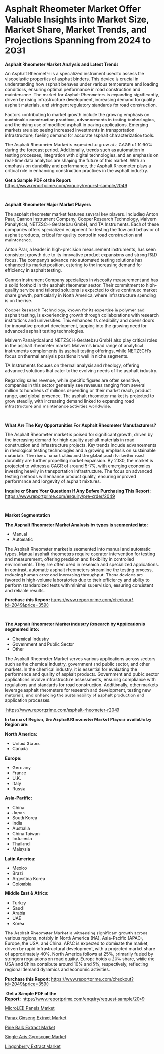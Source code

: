 <p><h1>Asphalt Rheometer Market Offer Valuable Insights into Market Size, Market Share, Market Trends, and Projections Spanning from 2024 to 2031</h1></p><p><strong>Asphalt Rheometer Market Analysis and Latest Trends</strong></p>
<p><p>An Asphalt Rheometer is a specialized instrument used to assess the viscoelastic properties of asphalt binders. This device is crucial in understanding how asphalt behaves under various temperature and loading conditions, ensuring optimal performance in road construction and maintenance. The market for Asphalt Rheometers is expanding significantly, driven by rising infrastructure development, increasing demand for quality asphalt materials, and stringent regulatory standards for road construction.</p><p>Factors contributing to market growth include the growing emphasis on sustainable construction practices, advancements in testing technologies, and the rising use of modified asphalt in paving applications. Emerging markets are also seeing increased investments in transportation infrastructure, fueling demand for accurate asphalt characterization tools. </p><p>The Asphalt Rheometer Market is expected to grow at a CAGR of 10.60% during the forecast period. Additionally, trends such as automation in testing processes, integration with digital technologies, and an emphasis on real-time data analytics are shaping the future of this market. With an emphasis on durability and performance, the Asphalt Rheometer plays a critical role in enhancing construction practices in the asphalt industry.</p></p>
<p><strong>Get a Sample PDF of the Report:&nbsp;</strong> <a href="https://www.reportprime.com/enquiry/request-sample/2049?utm_campaign=112&utm_medium=2&utm_source=Github&utm_content=ia&utm_term=24122024&utm_id=asphalt-rheometer">https://www.reportprime.com/enquiry/request-sample/2049</a></p>
<p>&nbsp;</p>
<p><strong>Asphalt Rheometer Major Market Players</strong></p>
<p><p>The asphalt rheometer market features several key players, including Anton Paar, Cannon Instrument Company, Cooper Research Technology, Malvern Panalytical, NETZSCH-Gerätebau GmbH, and TA Instruments. Each of these companies offers specialized equipment for testing the flow and behavior of asphalt products, critical for quality control in road construction and maintenance.</p><p>Anton Paar, a leader in high-precision measurement instruments, has seen consistent growth due to its innovative product expansions and strong R&D focus. The company’s advance into automated testing solutions has enhanced its market position, catering to the increasing demand for efficiency in asphalt testing.</p><p>Cannon Instrument Company specializes in viscosity measurement and has a solid foothold in the asphalt rheometer sector. Their commitment to high-quality service and tailored solutions is expected to drive continued market share growth, particularly in North America, where infrastructure spending is on the rise.</p><p>Cooper Research Technology, known for its expertise in polymer and asphalt testing, is experiencing growth through collaborations with research institutions and universities. This enhances its credibility and opens doors for innovative product development, tapping into the growing need for advanced asphalt testing technologies.</p><p>Malvern Panalytical and NETZSCH-Gerätebau GmbH also play critical roles in the asphalt rheometer market. Malvern’s broad range of analytical instruments complements its asphalt testing offerings, while NETZSCH’s focus on thermal analysis positions it well in niche segments.</p><p>TA Instruments focuses on thermal analysis and rheology, offering advanced solutions that cater to the evolving needs of the asphalt industry. </p><p>Regarding sales revenue, while specific figures are often sensitive, companies in this sector generally see revenues ranging from several million to hundreds of millions depending on their market reach, product range, and global presence. The asphalt rheometer market is projected to grow steadily, with increasing demand linked to expanding road infrastructure and maintenance activities worldwide.</p></p>
<p>&nbsp;</p>
<p><strong>What Are The Key Opportunities For Asphalt Rheometer Manufacturers?</strong></p>
<p><p>The Asphalt Rheometer market is poised for significant growth, driven by the increasing demand for high-quality asphalt materials in road construction and infrastructure projects. Key trends include advancements in rheological testing technologies and a growing emphasis on sustainable materials. The rise of smart cities and the global push for better road durability are further propelling market expansion. By 2030, the market is projected to witness a CAGR of around 5-7%, with emerging economies investing heavily in transportation infrastructure. The focus on advanced testing methods will enhance product quality, ensuring improved performance and longevity of asphalt mixtures.</p></p>
<p><strong>Inquire or Share Your Questions If Any Before Purchasing This Report:</strong> <a href="https://www.reportprime.com/enquiry/pre-order/2049?utm_campaign=112&utm_medium=2&utm_source=Github&utm_content=ia&utm_term=24122024&utm_id=asphalt-rheometer">https://www.reportprime.com/enquiry/pre-order/2049</a></p>
<p>&nbsp;</p>
<p><strong>Market Segmentation</strong></p>
<p><strong>The Asphalt Rheometer Market Analysis by types is segmented into:</strong></p>
<p><ul><li>Manual</li><li>Automatic</li></ul></p>
<p><p>The Asphalt Rheometer market is segmented into manual and automatic types. Manual asphalt rheometers require operator intervention for testing and measurement, offering precision and flexibility in controlled environments. They are often used in research and specialized applications. In contrast, automatic asphalt rheometers streamline the testing process, reducing human error and increasing throughput. These devices are favored in high-volume laboratories due to their efficiency and ability to perform standardized tests with minimal supervision, ensuring consistent and reliable results.</p></p>
<p><strong>Purchase this Report:&nbsp;</strong><a href="https://www.reportprime.com/checkout?id=2049&price=3590&utm_campaign=112&utm_medium=2&utm_source=Github&utm_content=ia&utm_term=24122024&utm_id=asphalt-rheometer">https://www.reportprime.com/checkout?id=2049&price=3590</a></p>
<p>&nbsp;</p>
<p><strong>The Asphalt Rheometer Market Industry Research by Application is segmented into:</strong></p>
<p><ul><li>Chemical Industry</li><li>Government and Public Sector</li><li>Other</li></ul></p>
<p><p>The Asphalt Rheometer Market serves various applications across sectors such as the chemical industry, government and public sector, and other markets. In the chemical industry, it is essential for evaluating the performance and quality of asphalt products. Government and public sector applications involve infrastructure assessments, ensuring compliance with regulations and standards for road construction. Additionally, other markets leverage asphalt rheometers for research and development, testing new materials, and enhancing the sustainability of asphalt production and application processes.</p></p>
<p><a href="https://www.reportprime.com/asphalt-rheometer-r2049?utm_campaign=112&utm_medium=2&utm_source=Github&utm_content=ia&utm_term=24122024&utm_id=asphalt-rheometer">&nbsp;https://www.reportprime.com/asphalt-rheometer-r2049</a></p>
<p><strong>In terms of Region, the Asphalt Rheometer Market Players available by Region are:</strong></p>
<p>
    <p> <strong> North America: </strong>
        <ul>
            <li>United States</li>
            <li>Canada</li>
        </ul>
        </p> 
    <p> <strong> Europe: </strong>
        <ul>
            <li>Germany</li>
            <li>France</li>
            <li>U.K.</li>
            <li>Italy</li>
            <li>Russia</li>
        </ul>
        </p> 
    <p> <strong> Asia-Pacific: </strong>
        <ul>
            <li>China</li>
            <li>Japan</li>
            <li>South Korea</li>
            <li>India</li>
            <li>Australia</li>
            <li>China Taiwan</li>
            <li>Indonesia</li>
            <li>Thailand</li>
            <li>Malaysia</li>
        </ul>
        </p> 
    <p> <strong> Latin America: </strong>
        <ul>
            <li>Mexico</li>
            <li>Brazil</li>
            <li>Argentina Korea</li>
            <li>Colombia</li>
        </ul>
        </p> 
    <p> <strong> Middle East & Africa: </strong>
        <ul>
            <li>Turkey</li>
            <li>Saudi</li>
            <li>Arabia</li>
            <li>UAE</li>
            <li>Korea</li>
        </ul>
    </p>
    </p>
<p><p>The Asphalt Rheometer Market is witnessing significant growth across various regions, notably in North America (NA), Asia-Pacific (APAC), Europe, the USA, and China. APAC is expected to dominate the market, driven by rapid infrastructural development, with a projected market share of approximately 40%. North America follows at 25%, primarily fueled by stringent regulations on road quality. Europe holds a 20% share, while the USA and China contribute around 10% and 5%, respectively, reflecting regional demand dynamics and economic activities.</p></p>
<p><strong>Purchase this Report: </strong><a href="https://www.reportprime.com/checkout?id=2049&price=3590&utm_campaign=112&utm_medium=2&utm_source=Github&utm_content=ia&utm_term=24122024&utm_id=asphalt-rheometer">https://www.reportprime.com/checkout?id=2049&price=3590</a></p>
<p>&nbsp;<strong>Get a Sample PDF of the Report:&nbsp;&nbsp;</strong><a href="https://www.reportprime.com/enquiry/request-sample/2049?utm_campaign=112&utm_medium=2&utm_source=Github&utm_content=ia&utm_term=24122024&utm_id=asphalt-rheometer">https://www.reportprime.com/enquiry/request-sample/2049</a></p>
<p><strong></strong></p>
<p><p><a href="https://github.com/santosh758595/Market-Research-Report-List-6/blob/main/microled-panels-market.md?utm_campaign=112&utm_medium=2&utm_source=Github&utm_content=ia&utm_term=24122024&utm_id=asphalt-rheometer">MicroLED Panels Market</a></p><p><a href="https://www.linkedin.com/pulse/panax-ginseng-extract-market-analysis-from-2024-2031-size-growing-qyief?utm_campaign=112&utm_medium=2&utm_source=Github&utm_content=ia&utm_term=24122024&utm_id=asphalt-rheometer">Panax Ginseng Extract Market</a></p><p><a href="https://www.linkedin.com/pulse/market-size-growth-pine-bark-extract-markrt-upcoming-4al7f?utm_campaign=112&utm_medium=2&utm_source=Github&utm_content=ia&utm_term=24122024&utm_id=asphalt-rheometer">Pine Bark Extract Market</a></p><p><a href="https://github.com/delindacallegari68/Market-Research-Report-List-1/blob/main/single-axis-gyroscope-market.md?utm_campaign=112&utm_medium=2&utm_source=Github&utm_content=ia&utm_term=24122024&utm_id=asphalt-rheometer">Single Axis Gyroscope Market</a></p><p><a href="https://www.linkedin.com/pulse/in-depth-lingonberry-extract-market-research-comprehensive-bfmtf?utm_campaign=112&utm_medium=2&utm_source=Github&utm_content=ia&utm_term=24122024&utm_id=asphalt-rheometer">Lingonberry Extract Market</a></p></p>